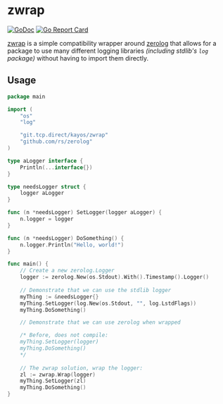 # zwrap
[![GoDoc](https://godoc.org/git.tcp.direct/kayos/zwrap?status.svg)](https://godoc.org/git.tcp.direct/kayos/zwrap)
[![Go Report Card](https://goreportcard.com/badge/git.tcp.direct/kayos/zwrap)](https://goreportcard.com/report/git.tcp.direct/kayos/zwrap)


[zwrap](https://git.tcp.direct/kayos/zwrap) is a simple compatibility wrapper around [zerolog](https://github.com/rs/zerolog) that allows for a package to use many different logging libraries _(including stdlib's `log` package)_ without having to import them directly.

## Usage

```go
package main

import (
	"os"
	"log"

	"git.tcp.direct/kayos/zwrap"
	"github.com/rs/zerolog"
)

type aLogger interface {
	Println(...interface{})
}

type needsLogger struct {
	logger aLogger
}

func (n *needsLogger) SetLogger(logger aLogger) {
	n.logger = logger
}

func (n *needsLogger) DoSomething() {
	n.logger.Println("Hello, world!")
}

func main() {
	// Create a new zerolog.Logger
	logger := zerolog.New(os.Stdout).With().Timestamp().Logger()
	
	// Demonstrate that we can use the stdlib logger
	myThing := &needsLogger{}
	myThing.SetLogger(log.New(os.Stdout, "", log.LstdFlags))
	myThing.DoSomething()

	// Demonstrate that we can use zerolog when wrapped

	/* Before, does not compile:
	myThing.SetLogger(logger)
	myThing.DoSomething()
	*/
	
	// The zwrap solution, wrap the logger:
	zl := zwrap.Wrap(logger)
	myThing.SetLogger(zl)
	myThing.DoSomething()
}

```
